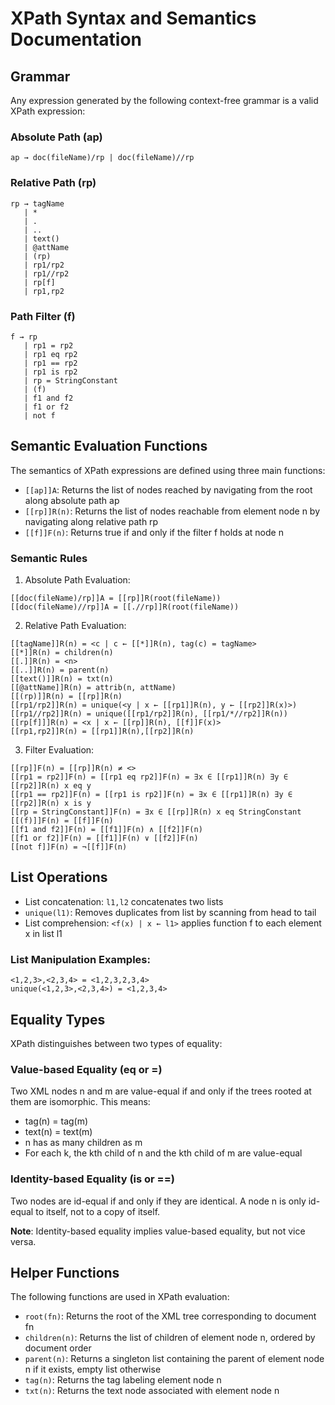 # XPath Syntax and Semantics Documentation

## Grammar

Any expression generated by the following context-free grammar is a valid XPath expression:

### Absolute Path (ap)
```
ap → doc(fileName)/rp | doc(fileName)//rp
```

### Relative Path (rp)
```
rp → tagName
   | *
   | .
   | ..
   | text()
   | @attName
   | (rp)
   | rp1/rp2
   | rp1//rp2
   | rp[f]
   | rp1,rp2
```

### Path Filter (f)
```
f → rp
   | rp1 = rp2
   | rp1 eq rp2
   | rp1 == rp2
   | rp1 is rp2
   | rp = StringConstant
   | (f)
   | f1 and f2
   | f1 or f2
   | not f
```

## Semantic Evaluation Functions

The semantics of XPath expressions are defined using three main functions:

- `[[ap]]A`: Returns the list of nodes reached by navigating from the root along absolute path ap
- `[[rp]]R(n)`: Returns the list of nodes reachable from element node n by navigating along relative path rp
- `[[f]]F(n)`: Returns true if and only if the filter f holds at node n

### Semantic Rules

1. Absolute Path Evaluation:
```
[[doc(fileName)/rp]]A = [[rp]]R(root(fileName))
[[doc(fileName)//rp]]A = [[.//rp]]R(root(fileName))
```

2. Relative Path Evaluation:
```
[[tagName]]R(n) = <c | c ← [[*]]R(n), tag(c) = tagName>
[[*]]R(n) = children(n)
[[.]]R(n) = <n>
[[..]]R(n) = parent(n)
[[text()]]R(n) = txt(n)
[[@attName]]R(n) = attrib(n, attName)
[[(rp)]]R(n) = [[rp]]R(n)
[[rp1/rp2]]R(n) = unique(<y | x ← [[rp1]]R(n), y ← [[rp2]]R(x)>)
[[rp1//rp2]]R(n) = unique([[rp1/rp2]]R(n), [[rp1/*//rp2]]R(n))
[[rp[f]]]R(n) = <x | x ← [[rp]]R(n), [[f]]F(x)>
[[rp1,rp2]]R(n) = [[rp1]]R(n),[[rp2]]R(n)
```

3. Filter Evaluation:
```
[[rp]]F(n) = [[rp]]R(n) ≠ <>
[[rp1 = rp2]]F(n) = [[rp1 eq rp2]]F(n) = ∃x ∈ [[rp1]]R(n) ∃y ∈ [[rp2]]R(n) x eq y
[[rp1 == rp2]]F(n) = [[rp1 is rp2]]F(n) = ∃x ∈ [[rp1]]R(n) ∃y ∈ [[rp2]]R(n) x is y
[[rp = StringConstant]]F(n) = ∃x ∈ [[rp]]R(n) x eq StringConstant
[[(f)]]F(n) = [[f]]F(n)
[[f1 and f2]]F(n) = [[f1]]F(n) ∧ [[f2]]F(n)
[[f1 or f2]]F(n) = [[f1]]F(n) ∨ [[f2]]F(n)
[[not f]]F(n) = ¬[[f]]F(n)
```

## List Operations

- List concatenation: `l1,l2` concatenates two lists
- `unique(l1)`: Removes duplicates from list by scanning from head to tail
- List comprehension: `<f(x) | x ← l1>` applies function f to each element x in list l1

### List Manipulation Examples:
```
<1,2,3>,<2,3,4> = <1,2,3,2,3,4>
unique(<1,2,3>,<2,3,4>) = <1,2,3,4>
```

## Equality Types

XPath distinguishes between two types of equality:

### Value-based Equality (eq or =)
Two XML nodes n and m are value-equal if and only if the trees rooted at them are isomorphic. This means:
- tag(n) = tag(m)
- text(n) = text(m)
- n has as many children as m
- For each k, the kth child of n and the kth child of m are value-equal

### Identity-based Equality (is or ==)
Two nodes are id-equal if and only if they are identical. A node n is only id-equal to itself, not to a copy of itself.

**Note**: Identity-based equality implies value-based equality, but not vice versa.

## Helper Functions

The following functions are used in XPath evaluation:

- `root(fn)`: Returns the root of the XML tree corresponding to document fn
- `children(n)`: Returns the list of children of element node n, ordered by document order
- `parent(n)`: Returns a singleton list containing the parent of element node n if it exists, empty list otherwise
- `tag(n)`: Returns the tag labeling element node n
- `txt(n)`: Returns the text node associated with element node n
